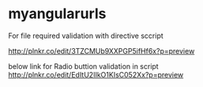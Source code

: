 # myangularurls
For file required validation with directive sccript

http://plnkr.co/edit/3TZCMUb9XXPGP5ifHf6x?p=preview

below link for Radio buttion validation in script
http://plnkr.co/edit/EdItU2IIkO1KIsC052Xx?p=preview
